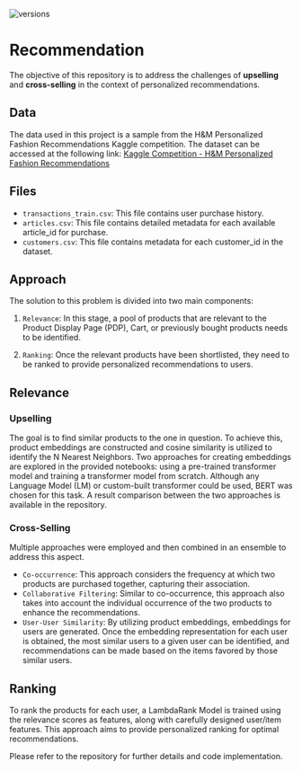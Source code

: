 ![versions](https://img.shields.io/badge/python-3.above-blue.svg)
# Recommendation

The objective of this repository is to address the challenges of **upselling** and **cross-selling** in the context of personalized recommendations.

## Data

The data used in this project is a sample from the H&M Personalized Fashion Recommendations Kaggle competition. The dataset can be accessed at the following link: [Kaggle Competition - H&M Personalized Fashion Recommendations](https://www.kaggle.com/competitions/h-and-m-personalized-fashion-recommendations/data)

## Files

* `transactions_train.csv`: This file contains user purchase history.
* `articles.csv`: This file contains detailed metadata for each available article_id for purchase.
* `customers.csv`: This file contains metadata for each customer_id in the dataset.

## Approach

The solution to this problem is divided into two main components:

1. `Relevance`: In this stage, a pool of products that are relevant to the Product Display Page (PDP), Cart, or previously bought products needs to be identified.

2. `Ranking`: Once the relevant products have been shortlisted, they need to be ranked to provide personalized recommendations to users.

## Relevance

### Upselling 
The goal is to find similar products to the one in question. To achieve this, product embeddings are constructed and cosine similarity is utilized to identify the N Nearest Neighbors. Two approaches for creating embeddings are explored in the provided notebooks: using a pre-trained transformer model and training a transformer model from scratch. Although any Language Model (LM) or custom-built transformer could be used, BERT was chosen for this task. A result comparison between the two approaches is available in the repository.

### Cross-Selling
Multiple approaches were employed and then combined in an ensemble to address this aspect.

- `Co-occurrence`: This approach considers the frequency at which two products are purchased together, capturing their association.
- `Collaborative Filtering`: Similar to co-occurrence, this approach also takes into account the individual occurrence of the two products to enhance the recommendations.
- `User-User Similarity`: By utilizing product embeddings, embeddings for users are generated. Once the embedding representation for each user is obtained, the most similar users to a given user can be identified, and recommendations can be made based on the items favored by those similar users.

## Ranking

To rank the products for each user, a LambdaRank Model is trained using the relevance scores as features, along with carefully designed user/item features. This approach aims to provide personalized ranking for optimal recommendations.

Please refer to the repository for further details and code implementation.